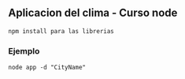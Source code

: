 ## Aplicacion del clima - Curso node

```
npm install para las librerias
```

### Ejemplo

```
node app -d "CityName"
```